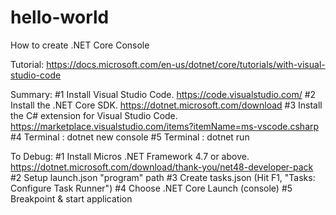 # hello-world
How to create .NET Core Console

Tutorial:
https://docs.microsoft.com/en-us/dotnet/core/tutorials/with-visual-studio-code

Summary:
#1 Install Visual Studio Code. https://code.visualstudio.com/ 
#2 Install the .NET Core SDK. https://dotnet.microsoft.com/download 
#3 Install the C# extension for Visual Studio Code. https://marketplace.visualstudio.com/items?itemName=ms-vscode.csharp 
#4 Terminal : dotnet new console
#5 Terminal : dotnet run

To Debug:
#1 Install Micros .NET Framework 4.7 or above. https://dotnet.microsoft.com/download/thank-you/net48-developer-pack 
#2 Setup launch.json "program" path
#3 Create tasks.json (Hit F1, "Tasks: Configure Task Runner")
#4 Choose .NET Core Launch (console)
#5 Breakpoint & start application